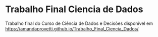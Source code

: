 # Trabalho Final Ciencia de Dados
Trabalho final do Curso de Ciência de Dados e Decisões disponível em https://amandaprovetti.github.io/Trabalho_Final_Ciencia_Dados/
